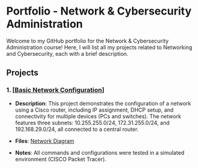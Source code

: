 # Portfolio - Network & Cybersecurity Administration

Welcome to my GitHub portfolio for the Network & Cybersecurity Administration course! Here, I will list all my projects related to Networking and Cybersecurity, each with a brief description.

## Projects

### 1. [[Basic Network Configuration](Basic-Network-Configuration.md)]
- **Description**: This project demonstrates the configuration of a network using a Cisco router, including IP assignment, DHCP setup, and connectivity for multiple devices (PCs and switches). The network features three subnets: 10.255.255.0/24, 172.31.255.0/24, and 192.168.29.0/24, all connected to a central router.
- **Files**: [Network Diagram](topology.webp)

- **Notes**: All commands and configurations were tested in a simulated environment (CISCO Packet Tracer).

